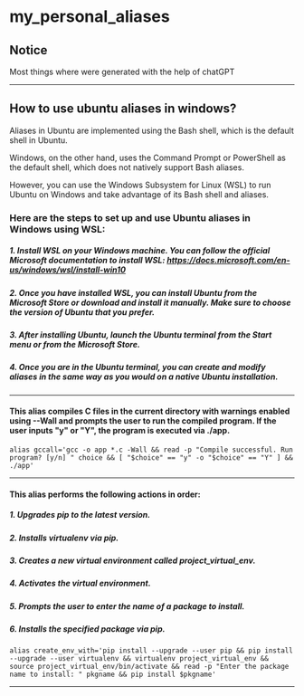 # my_personal_aliases

## Notice

Most things where were generated with the help of chatGPT

------

## How to use ubuntu aliases in windows?

Aliases in Ubuntu are implemented using the Bash shell, which is the default shell in Ubuntu. 

Windows, on the other hand, uses the Command Prompt or PowerShell as the default shell, which does not natively support Bash aliases. 

However, you can use the Windows Subsystem for Linux (WSL) to run Ubuntu on Windows and take advantage of its Bash shell and aliases.

### Here are the steps to set up and use Ubuntu aliases in Windows using WSL:

##### 1. Install WSL on your Windows machine. You can follow the official Microsoft documentation to install WSL: https://docs.microsoft.com/en-us/windows/wsl/install-win10

##### 2. Once you have installed WSL, you can install Ubuntu from the Microsoft Store or download and install it manually. Make sure to choose the version of Ubuntu that you prefer.

##### 3. After installing Ubuntu, launch the Ubuntu terminal from the Start menu or from the Microsoft Store.

##### 4. Once you are in the Ubuntu terminal, you can create and modify aliases in the same way as you would on a native Ubuntu installation. 


------

#### This alias compiles C files in the current directory with warnings enabled using --Wall and prompts the user to run the compiled program. If the user inputs "y" or "Y", the program is executed via ./app.

```
alias gccall='gcc -o app *.c -Wall && read -p "Compile successful. Run program? [y/n] " choice && [ "$choice" == "y" -o "$choice" == "Y" ] && ./app'
```
-----

#### This alias performs the following actions in order:
##### 1. Upgrades pip to the latest version.
##### 2. Installs virtualenv via pip.
##### 3. Creates a new virtual environment called project_virtual_env.
##### 4. Activates the virtual environment.
##### 5. Prompts the user to enter the name of a package to install.
##### 6. Installs the specified package via pip.

```
alias create_env_with='pip install --upgrade --user pip && pip install --upgrade --user virtualenv && virtualenv project_virtual_env && source project_virtual_env/bin/activate && read -p "Enter the package name to install: " pkgname && pip install $pkgname'
```

-----

